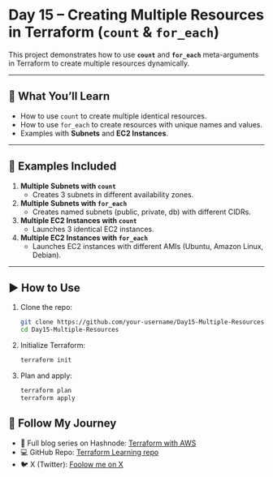 
# Day 15 – Creating Multiple Resources in Terraform (`count` & `for_each`)

This project demonstrates how to use **`count`** and **`for_each`** meta-arguments in Terraform to create multiple resources dynamically.

---

## 🚀 What You’ll Learn
- How to use `count` to create multiple identical resources.
- How to use `for_each` to create resources with unique names and values.
- Examples with **Subnets** and **EC2 Instances**.

---

## 📂 Examples Included
1. **Multiple Subnets with `count`**
   - Creates 3 subnets in different availability zones.
2. **Multiple Subnets with `for_each`**
   - Creates named subnets (public, private, db) with different CIDRs.
3. **Multiple EC2 Instances with `count`**
   - Launches 3 identical EC2 instances.
4. **Multiple EC2 Instances with `for_each`**
   - Launches EC2 instances with different AMIs (Ubuntu, Amazon Linux, Debian).

---

## ▶️ How to Use
1. Clone the repo:
   ```bash
   git clone https://github.com/your-username/Day15-Multiple-Resources.git
   cd Day15-Multiple-Resources


2. Initialize Terraform:

   ```bash
   terraform init
   ```
3. Plan and apply:

   ```bash
   terraform plan
   terraform apply
   ```

## 🔗 Follow My Journey

* 📖 Full blog series on Hashnode: [Terraform with AWS](https://abdulraheem.hashnode.dev/series/terraform-with-aws)
* 💻 GitHub Repo: [Terraform Learning repo](https://github.com/abdulraheem381/terraform-learning-journey)
* 🐦 X (Twitter): [Foolow me on X](https://x.com/Abdulraheem183)




